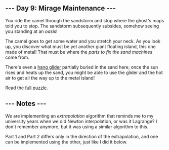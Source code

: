 ## --- Day 9: Mirage Maintenance ---
You ride the camel through the sandstorm and stop where the ghost's maps told you to stop. The sandstorm subsequently subsides, somehow seeing you standing at an <em>oasis</em>!

The camel goes to get some water and you stretch your neck. As you look up, you discover what must be yet another giant floating island, this one made of metal! That must be where the <em>parts to fix the sand machines</em> come from.

There's even a [hang glider](https://en.wikipedia.org/wiki/Hang_gliding) partially buried in the sand here; once the sun rises and heats up the sand, you might be able to use the glider and the hot air to get all the way up to the metal island!

Read the [full puzzle](https://adventofcode.com/2023/day/9).

##  --- Notes ---
We are implementing an _extrapolation_ algorithm that reminds me to my 
university years when we did Newton interpolation, or was it Lagrange? I don't 
remember anymore, but it was using a similar algorithm to this.

Part 1 and Part 2 differs only in the direction of the extrapolation, and one 
can be implemented using the other, just like I did it below.
